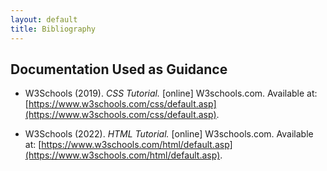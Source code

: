 ```yaml
---
layout: default
title: Bibliography
---
```


## Documentation Used as Guidance

- W3Schools (2019). *CSS Tutorial.* [online] W3schools.com. Available at: [https://www.w3schools.com/css/default.asp](https://www.w3schools.com/css/default.asp).

- W3Schools (2022). *HTML Tutorial.* [online] W3schools.com. Available at: [https://www.w3schools.com/html/default.asp](https://www.w3schools.com/html/default.asp).

